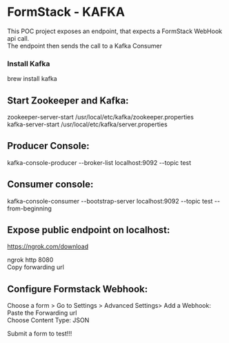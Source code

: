 # FormStack - KAFKA
This POC project exposes an endpoint, that expects a FormStack WebHook api call.  
The endpoint then sends the call to a Kafka Consumer

### Install Kafka
brew install kafka

## Start Zookeeper and Kafka:
zookeeper-server-start /usr/local/etc/kafka/zookeeper.properties  
kafka-server-start /usr/local/etc/kafka/server.properties  

## Producer Console:
kafka-console-producer --broker-list localhost:9092 --topic test  

## Consumer console:
kafka-console-consumer --bootstrap-server localhost:9092 --topic test --from-beginning  

## Expose public endpoint on localhost:  
https://ngrok.com/download  

ngrok http 8080  
Copy forwarding url

## Configure Formstack Webhook:
Choose a form > Go to Settings > Advanced Settings> Add a Webhook:  
Paste the Forwarding url  
Choose Content Type: JSON  

Submit a form to test!!!
